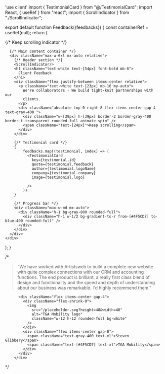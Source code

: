 'use client'
import { TestimonialCard } from "@/TestimonialCard";
import React, { useRef } from "react";
import { ScrollIndicator } from "./ScrollIndicator";

export default function Feedback({feedbacks}) {
    const containerRef = useRef(null);
  return (
    <div className=" bg-gradient-to-l from-[#111111] to-[#111111] py-20 relative over">
      {/* Keep scrolling indicator */}
        
      {/* Main content container */}
      <div className="max-w-6xl mx-auto relative">
        {/* Header section */}
        <ScrollIndicator/>
        <h1 className="text-white text-[54px] font-bold mb-6">
          Client Feedback
        </h1>
        <div className="flex justify-between items-center relative">
          <p className="text-white text-[23px] mb-16 my-auto">
            We're collaborators - We build tight-knit partnerships with our
            clients.
          </p>
          <div className="absolute top-0 right-8 flex items-center gap-4 text-gray-400 ">
            <div className="w-[39px] h-[39px] border-2 border-gray-400 border-t-transparent rounded-full animate-spin" />
            <span className="text-[24px]">Keep scrolling</span>
          </div>
        </div>

        {/* Testimonial card */}
        {
            feedbacks.map((testimonial, index) => (
              <TestimonialCard
                key={testimonial.id}
                quote={testimonial.feedback}
                author={testimonial.logoName}
                company={testimonial.company}
                image={testimonial.logo}
                
              />
            ))
        }

        {/* Progress bar */}
        <div className="max-w-md mx-auto">
          <div className="h-1 bg-gray-800 rounded-full">
            <div className="h-1 w-1/2 bg-gradient-to-r from-[#4F5CD7] to-blue-400 rounded-full" />
          </div>
        </div>
      </div>
    </div>
  );
}


/* 
  <div className="bg-[#1A1A2E]/50 rounded-3xl p-12 backdrop-blur-sm mb-8">
          <blockquote className="text-white text-[30px] leading-relaxed mb-12">
            "We have worked with Artistsweb to build a complete new website with
            quite complex connections with our CRM and accounting functions. The
            end product is brilliant, a really first class blend of design and
            functionality and the speed and depth of understanding about our
            business was remarkable. I'd highly recommend them."
          </blockquote>

          <div className="flex items-center gap-4">
            <div className="flex-shrink-0">
              <img
                src="/placeholder.svg?height=48&width=48"
                alt="TGA Mobility logo"
                className="w-12 h-12 rounded-full bg-white"
              />
            </div>
            <div className="flex items-center gap-8">
              <span className="text-gray-400 text-xl">Steven Glibbery</span>
              <span className="text-[#4F5CD7] text-xl">TGA Mobility</span>
            </div>
          </div>
        </div>

*/